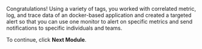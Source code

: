 Congratulations! Using a variety of tags, you worked with correlated metric, log, and trace data of an docker-based application and created a targeted alert so that you can use one monitor to alert on specific metrics and send notifications to specific individuals and teams.

To continue, click **Next Module**.
